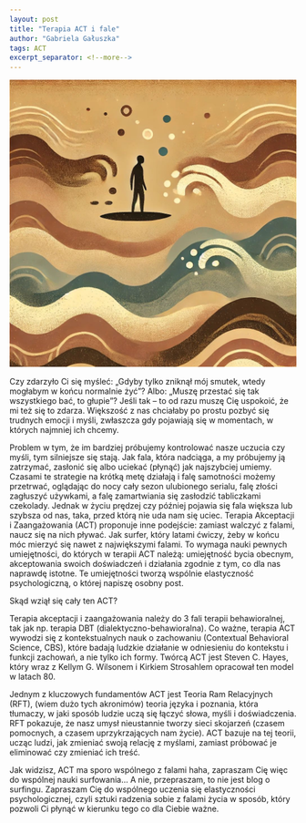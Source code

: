 ```yaml
---
layout: post
title: "Terapia ACT i fale"
author: "Gabriela Gałuszka"
tags: ACT
excerpt_separator: <!--more-->
---
```


![Alt text](../assets/images/post3.jpg)

Czy zdarzyło Ci się myśleć: „Gdyby tylko zniknął mój smutek, wtedy mogłabym w końcu normalnie żyć”?  <!--more--> Albo: „Muszę przestać się tak wszystkiego bać, to głupie”? Jeśli tak – to od razu muszę Cię uspokoić, że mi też się to zdarza. Większość z nas chciałaby po prostu pozbyć się trudnych emocji i myśli, zwłaszcza gdy pojawiają się w momentach, w których najmniej ich chcemy.

Problem w tym, że im bardziej próbujemy kontrolować nasze uczucia czy myśli, tym silniejsze się stają. Jak fala, która nadciąga, a my próbujemy ją zatrzymać, zasłonić się albo uciekać (płynąć) jak najszybciej umiemy. Czasami te strategie na krótką metę działają i falę samotności możemy przetrwać, oglądając do nocy cały sezon ulubionego serialu, falę złości zagłuszyć używkami, a falę zamartwiania się zasłodzić tabliczkami czekolady. Jednak w życiu prędzej czy później pojawia się fala większa lub szybsza od nas, taka, przed którą nie uda nam się uciec. Terapia Akceptacji i Zaangażowania (ACT) proponuje inne podejście: zamiast walczyć z falami, naucz się na nich pływać. Jak surfer, który latami ćwiczy, żeby w końcu móc mierzyć się nawet z największymi falami. To wymaga nauki pewnych umiejętności, do których w terapii ACT należą: umiejętność bycia obecnym, akceptowania swoich doświadczeń i działania zgodnie z tym, co dla nas naprawdę istotne. Te umiejętności tworzą wspólnie elastyczność psychologiczną, o której napiszę osobny post. 

Skąd wziął się cały ten ACT?

Terapia akceptacji i zaangażowania należy do 3 fali terapii behawioralnej, tak jak np. terapia DBT (dialektyczno-behawioralna). Co ważne, terapia ACT wywodzi się z kontekstualnych nauk o zachowaniu (Contextual Behavioral Science, CBS), które badają ludzkie działanie w odniesieniu do kontekstu i funkcji zachowań, a nie tylko ich formy. Twórcą ACT jest Steven C. Hayes, który wraz z Kellym G. Wilsonem i Kirkiem Strosahlem opracował ten model w latach 80.

Jednym z kluczowych fundamentów ACT jest Teoria Ram Relacyjnych (RFT), (wiem dużo tych akronimów) teoria języka i poznania, która tłumaczy, w jaki sposób ludzie uczą się łączyć słowa, myśli i doświadczenia. RFT pokazuje, że nasz umysł nieustannie tworzy sieci skojarzeń (czasem pomocnych, a czasem uprzykrzających nam życie). ACT bazuje na tej teorii, ucząc ludzi, jak zmieniać swoją relację z myślami, zamiast próbować je eliminować czy zmieniać ich treść.

Jak widzisz, ACT ma sporo wspólnego z falami haha, zapraszam Cię więc do wspólnej nauki surfowania… A nie, przepraszam, to nie jest blog o surfingu. Zapraszam Cię do wspólnego uczenia się elastyczności psychologicznej, czyli sztuki radzenia sobie z falami życia w sposób, który pozwoli Ci płynąć w kierunku tego co dla Ciebie ważne.